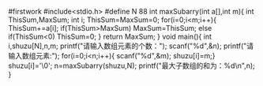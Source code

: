 #firstwork
#include<stdio.h>
#define N 88
int maxSubarry(int a[],int m){
int ThisSum,MaxSum;
int i;
ThisSum=MaxSum=0;
for(i=0;i<m;i++){
ThisSum+=a[i];
if(ThisSum>MaxSum)
MaxSum=ThisSum;
else if(ThisSum<0)
ThisSum=0;
}
return MaxSum;
}
void main(){
	int i,shuzu[N],n,m;
	printf("请输入数组元素的个数：");
	scanf("%d",&n);
		printf("请输入数组元素:");
	for(i=0;i<n;i++){
	scanf("%d",&m);
	shuzu[i]=m;}
	shuzu[i]='\0';
n=maxSubarry(shuzu,N);
printf("最大子数组的和为：%d\n",n); }

